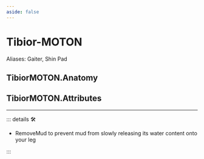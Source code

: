 ```yaml
---
aside: false
---
```

# Tibior-MOTON

Aliases: Gaiter, Shin Pad

## TibiorMOTON.Anatomy

## TibiorMOTON.Attributes

---

<!-- =================================================== -->
<!-- =================================================== -->
<!-- =================================================== -->
<!-- =================================================== -->
<!-- =================================================== -->
::: details 🛠

- RemoveMud to prevent mud from slowly releasing its water content onto your leg

:::
